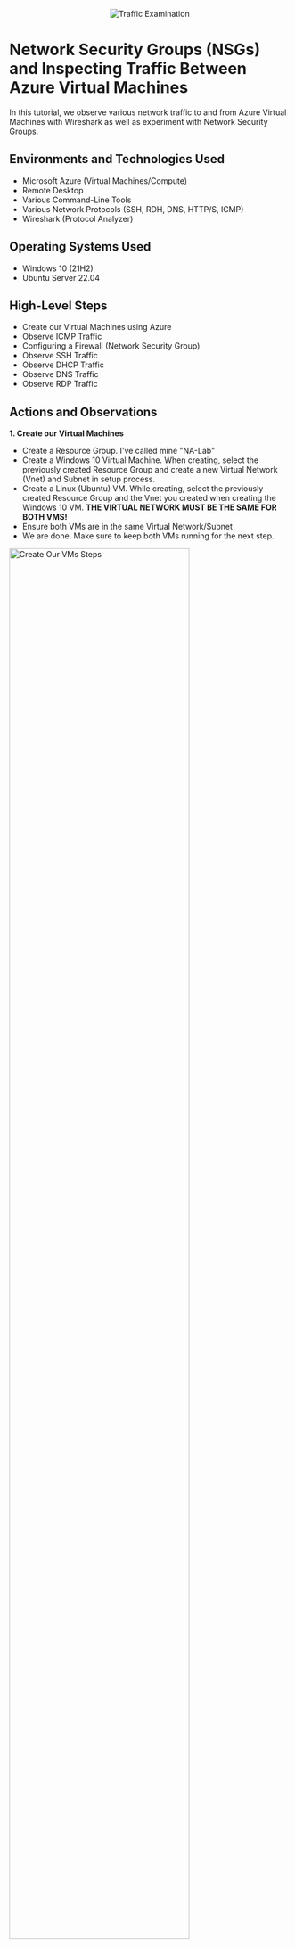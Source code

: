 <p align="center">
<img src="https://i.imgur.com/Ua7udoS.png" alt="Traffic Examination"/>
</p>

<h1>Network Security Groups (NSGs) and Inspecting Traffic Between Azure Virtual Machines</h1>
In this tutorial, we observe various network traffic to and from Azure Virtual Machines with Wireshark as well as experiment with Network Security Groups. <br />


<h2>Environments and Technologies Used</h2>

- Microsoft Azure (Virtual Machines/Compute)
- Remote Desktop
- Various Command-Line Tools
- Various Network Protocols (SSH, RDH, DNS, HTTP/S, ICMP)
- Wireshark (Protocol Analyzer)

<h2>Operating Systems Used </h2>

- Windows 10 (21H2)
- Ubuntu Server 22.04

<h2>High-Level Steps</h2>

- Create our Virtual Machines using Azure
- Observe ICMP Traffic
- Configuring a Firewall (Network Security Group)
- Observe SSH Traffic
- Observe DHCP Traffic
- Observe DNS Traffic
- Observe RDP Traffic

<h2>Actions and Observations</h2>

<p>
<b>1. Create our Virtual Machines</b>

- Create a Resource Group. I've called mine "NA-Lab"
- Create a Windows 10 Virtual Machine. When creating, select the previously created Resource Group and create a new Virtual Network (Vnet) and Subnet in setup process.
- Create a Linux (Ubuntu) VM. While creating, select the previously created Resource Group and the Vnet you created when creating the Windows 10 VM. <b>THE VIRTUAL NETWORK MUST BE THE SAME FOR BOTH VMS!</b>
- Ensure both VMs are in the same Virtual Network/Subnet
- We are done. Make sure to keep both VMs running for the next step.
</p>
<p>
<img src="https://i.imgur.com/Rd06cbU.png" height="80%" width="80%" alt="Create Our VMs Steps"/>
<img src="https://i.imgur.com/3tUuwHk.png" height="80%" width="80%" alt="Create Our VMs Steps"/>
<img src="https://i.imgur.com/8Twb92j.png" height="80%" width="80%" alt="Create Our VMs Steps"/>
<img src="https://i.imgur.com/8s41hYQ.png" height="80%" width="80%" alt="Create Our VMs-Steps"/>
<img src="https://i.imgur.com/u4fidSP.png" height="80%" width="80%" alt="Create Our VMs Steps"/>
<img src="https://i.imgur.com/BRynZao.png" height="80%" width="80%" alt="Create Our VMs Steps"/>
<img src="https://i.imgur.com/NVmhY4I.png" height="80%" width="80%" alt="Create Our VMs Steps"/>
</p>
<br />

<p>
<b>2. Observe ICMP Traffic</b>

- If using a Mac, make sure to install Microsoft Remote Desktop first. For this lab I will be using a Windows machine.
- Use Remote Desktop to connect to your Windows 10 VM
- Within your Windows 10 VM, install <a href="https://www.wireshark.org/#downloadLink">Wireshark</a>. Make sure to tick "Install Ncap version" during the installation process.
- Open Wireshark and start a packet capture. Make sure to select the correct NIC (Usually Ethernet) and click the blue play button in the top left.
- Within Wirehsark, filter for ICMP traffic only by typing ICMP in the text bar below the toolbar.
- Retrieve the private IP address of the Linux VM and attempt to ping it from the Windows 10 VM. Observe the ping requests and replies within Wireshark. <b>We can see a total of 8 packets were captured showing request and reply ICMP communication between the two VMs.</b>
- From the Windows 10 VM, open command line or Powershell and attempt to ping a public website and observe the traffic in Wireshark. <b>Can also see 8 packets were captured when pinging google.com showing request and reply ICMP communication between Windows 10 VM and the google.com web server. Furthermore, we know that we have successfully reached the destination over ICMP.</b>
</p>
<p>
<img src="https://i.imgur.com/3y5uayG.png" height="80%" width="80%" alt="Observe ICMP Traffic Steps"/>
<img src="https://i.imgur.com/bidnBQD.png" height="80%" width="80%" alt="Observe ICMP Traffic Steps"/>
<img src="https://i.imgur.com/g6LEuwC.png" height="80%" width="80%" alt="Observe ICMP Traffic Steps"/>
<img src="https://i.imgur.com/rmLEAw2.png" height="80%" width="80%" alt="Observe ICMP Traffic Steps"/>
<img src="https://i.imgur.com/DX1n8dj.png" height="80%" width="80%" alt="Observe ICMP Traffic Steps"/>
<img src="https://i.imgur.com/QHCcRve.png" height="80%" width="80%" alt="Observe ICMP Traffic Steps"/>
</p>
<br />

<p>
<b>3. Configuring a Firewall (Network Security Group)</b>

- Open the Network Security Group (NSG) of the Linux VM in Azure and disable inbound and outbound ICMP traffic. To do this open the VM in Azure -> Network Settings -> Observe the Network Security Group Panel, click "Create port rule" -> Configure the settings to Block ICMP Traffic to and from the Linux VM (Refer to screenshot for this step if not sure what to configure), click Add.
- Back in the Windows VM ping the Linux VM. You will see in Wirehsark "No response found!" messages to the ping requests. Also observe the "Request timed out" messages in command line or Powershell. This demonstrates that we successfully created a virtual firewall rule to block incoming ICMP traffic to the Linux VM.
- Open NSG of the Linux VM in Azure and delete the block ICMP rule that we created. Click the trash can icon that is next to it to delete it.
- Go back to the Windows 10 VM and ping the Linux VM. Observe Wirehsark and you should see request and reply communication between the two VMs again. You should also see successful replies from the Linux VM in Powershell from the ping request. We can successfully communicate with the Linux VM again over ICMP.
- You can stop the packet capture and close Wireshark.
</p>
<p>
<img src="https://i.imgur.com/oA2Dyma.png" height="80%" width="80%" alt="Configuring a Firewall Steps"/>
<img src="https://i.imgur.com/pl3H0mk.png" height="80%" width="80%" alt="Configuring a Firewall Steps"/>
<img src="https://i.imgur.com/w7RunW8.png" height="80%" width="80%" alt="Configuring a Firewall Steps"/>
<img src="https://i.imgur.com/WywnzPT.png" height="80%" width="80%" alt="Configuring a Firewall Steps"/>
<img src="https://i.imgur.com/4tIRCIK.png" height="80%" width="80%" alt="Configuring a Firewall Steps"/>
<img src="https://i.imgur.com/OH6iwx0.png" height="80%" width="80%" alt="Configuring a Firewall Steps"/>
</p>
<br />


<p>
<b>4. Observe SSH Traffic</b>

- Log back into the Windows VM.
- Open Wireshark and start a packet capture.
- Filter for SSH traffic only! Can do this by using filters "ssh" or "tcp.port == 22"
- From the Windows 10 VM SSH into your Ubuntu VM via its private IP address. Command will use the format ssh username@privateipaddress, for us is ssh labuser@10.0.0.5.
- During the connection process you will notice SSH traffic generating in Wirehsark telling us the two hosts are conducting an SSH handshake and encrypted session setup. When the key exchange between the hosts is complete, observe the packet that says "New Keys". This tells us the SSH connection is established and all subsiquent packets going forward will be encrypted. 
- Once connected, you will see the username change to labuser@linux-vm, this signals you have successfully logged into the Linux VM over SSH.
- Type in commands and observe the SSH traffic populating in Wireshark. You will notice packets being creating for individual keystrokes and commands being entered. The payloads for the packets will be encrypted (unreadable) as a secure encrypted tunnel has been created between the two hosts using SSH.
- Stop Packet Capture in Wireshark
<p>
<img src="https://i.imgur.com/5RpgCn7.png" height="80%" width="80%" alt="SSH Traffic Steps"/>
<img src="https://i.imgur.com/2xkrgzf.png" height="80%" width="80%" alt="SSH Traffic Steps"/>
<img src="https://i.imgur.com/s68OYMV.png" height="80%" width="80%" alt="SSH Traffic Steps"/>
<img src="https://i.imgur.com/ePiSE6S.png" height="80%" width="80%" alt="SSH Traffic Steps"/>
<img src="https://i.imgur.com/2V889Nq.png" height="80%" width="80%" alt="SSH Traffic Steps"/>
<img src="https://i.imgur.com/oSnHsmv.png" height="80%" width="80%" alt="SSH Traffic Steps"/>
<img src="https://i.imgur.com/ZZ0rSYh.png" height="80%" width="80%" alt="SSH Traffic Steps"/>
<img src="https://i.imgur.com/NDGv8Ts.png" height="80%" width="80%" alt="SSH Traffic Steps"/>
<img src="https://i.imgur.com/BhAqiUW.png" height="80%" width="80%" alt="SSH Traffic Steps"/>
</p>
<br />

<p>
<b>4. Observe DHCP Traffic</b>

- Open Wireshark, start a packet capture and filter for DHCP traffic.
- Open notepad and enter the following:<br />
- ipconfig /release
- ipconfig /renew
- Save the file as a .bat file in any directory. I have saved it to C:\programdata\dhcp.bat
- This file will execute commands to release the current IP address from the VM and request a new IP address from the DHCP server. This will create DHCP traffic in Wireshark which we will observe.
- Open Powershell as an administrator, change the directory to where you saved the bat file, and use ls command to confirm the file is there. Next type .\dhcp.bat and press enter.
- You should disconnect from the VM as your IP was released, then within 1-30 seconds be reconnected automatically once the VM obtains a new IP address. If you don't automatically re-connect to the VM, manually re-connect with the RDP client.
- Open Wirehsark and observe the traffic. You should see packets showing the Discover, Offer, Request and Acknowledge process between the VM (10.0.0.4) and the DHCP Server (168.63.129.16). The release packet was sent by the VM to the DHCP server by using the ipconfig /release command. Then ipconfig /renew was run immediately afterwards which initiated the Discover, Offer, Request and Acknowledge process between the VM and the DHCP server for my vnet.
- Stop the packet capture in Wireshark.
<p>
<img src="https://i.imgur.com/SqPJYGq.png" height="80%" width="80%" alt="DHCP Traffic Steps"/>
<img src="https://i.imgur.com/Ln0lznZ.png" height="80%" width="80%" alt="DHCP Traffic Steps"/>
<img src="https://i.imgur.com/rF1nsgn.png" height="80%" width="80%" alt="DHCP Traffic Steps"/>
<img src="https://i.imgur.com/aOC0dop.png" height="80%" width="80%" alt="DHCP Traffic Steps"/>
<img src="https://i.imgur.com/WQUgaeD.png" height="80%" width="80%" alt="DHCP Traffic Steps"/>
<img src="https://i.imgur.com/4hXufla.png" height="80%" width="80%" alt="DHCP Traffic Steps"/>
<img src="https://i.imgur.com/qir3hbx.png" height="80%" width="80%" alt="DHCP Traffic Steps"/>
<img src="https://i.imgur.com/478xkKc.png" height="80%" width="80%" alt="DHCP Traffic Steps"/>
<img src="https://i.imgur.com/YD2bgLG.png" height="80%" width="80%" alt="DHCP Traffic Steps"/>
</p>
<br />

<p>
<b>5. Observe DNS Traffic</b>

- Open Wireshark, start a packet capture and filter for DNS traffic.
- Open Powershell and type nslookup disney.com. This command queries the DNS server to find the IP associated with a domain name. It can also provide us with DNS records used by domain names.
- Observe the DNS traffic in Wirehsark. You can see we captured the communcation between the VM (10.0.0.4) and the DNS Server (168.63.129.16). Our VM asked the DNS server for the IP address of disney.com, after same failed responses from the DNS server (indicated by the "No such same") it eventually found the correct A record for disney.com and returned the IP 130.211.198.204 to us.
- Stop the packet capture.
<p>
<img src="https://i.imgur.com/STAivtx.png" height="80%" width="80%" alt="DNS Traffic Steps"/>
<img src="https://i.imgur.com/u6QybIY.png" height="80%" width="80%" alt="DNS Traffic Steps"/>
<img src="https://i.imgur.com/q2keFbj.png" height="80%" width="80%" alt="DNS Traffic Steps"/>
</p>
<br />

<p>
<b>6. Observe RDP (Remote Desktop Protocol)</b>

- RDP allows is a protocol that allows for a remote connection between hosts using a GUI.
- Open Wireshark, start a packet capture and filter for RDP traffic. If you cannot filter using "rdp" use the filter "tcp.port == 3389 || udp.port == 3389" (as RDP can use both TCP and UDP protocols). 
- You should observe a constant flow of packets. This is because RDP is constantly streaming a GUI of the VM (10.0.0.4) to my computer (122.150.109.81). Traffic is constantly going back and forth between the two hosts and will be non-stop as long as the RDP connection exists. If you go to whatismyip.com which it will display your public IP address. Go back to Wireshark and you can see it in the packet capture.
- Stop the packet capture.
<p>
<img src="https://i.imgur.com/vekOvqx.png" height="80%" width="80%" alt="DNS Traffic Steps"/>
</p>
<br />
